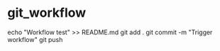 # git_workflow
echo "Workflow test" >> README.md
git add .
git commit -m "Trigger workflow"
git push
